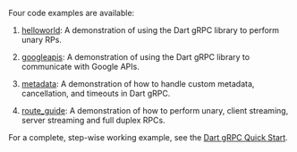 Four code examples are available:

1. [helloworld](https://github.com/grpc/grpc-dart/tree/master/example/helloworld):
   A demonstration of using the Dart gRPC library to perform unary RPs.

1. [googleapis](https://github.com/grpc/grpc-dart/tree/master/example/googleapis):
   A demonstration of using the Dart gRPC library to communicate with Google APIs.

1. [metadata](https://github.com/grpc/grpc-dart/tree/master/example/metadata):
   A demonstration of how to handle custom metadata, cancellation, and timeouts in Dart gRPC.

1. [route_guide](https://github.com/grpc/grpc-dart/tree/master/example/route_guide):
   A demonstration of how to perform unary, client streaming, server streaming and full duplex RPCs.

For a complete, step-wise working example, see the [Dart gRPC Quick Start](https://grpc.io/docs/quickstart/dart).
